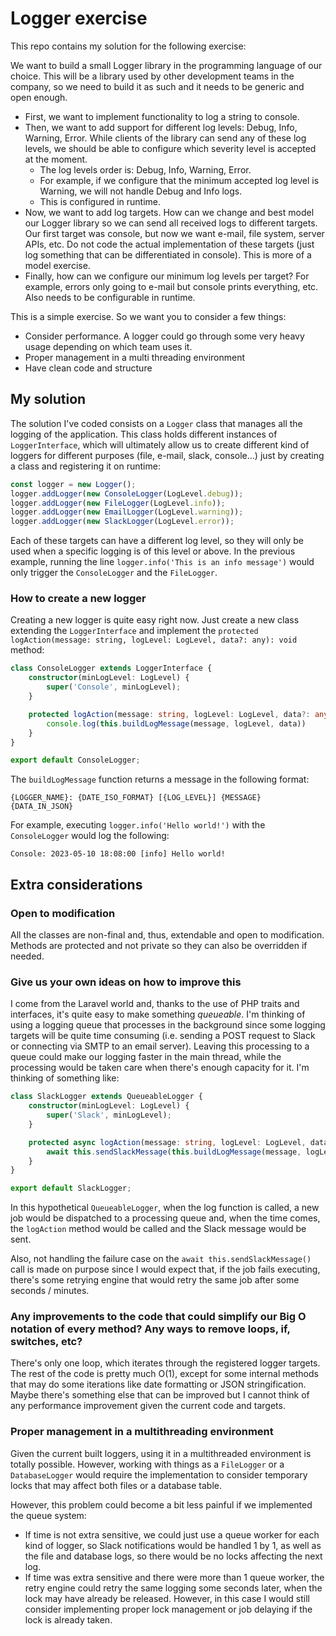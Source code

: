 # Logger exercise

This repo contains my solution for the following exercise:


We want to build a small Logger library in the programming language of our choice. This will be a library used by other development teams in the company, so we need to build it as such and it needs to be generic and open enough.

- First, we want to implement functionality to log a string to console.
- Then, we want to add support for different log levels: Debug, Info, Warning, Error. While clients of the library can send any of these log levels, we should be able to configure which severity level is accepted at the moment.
  - The log levels order is: Debug, Info, Warning, Error.
  - For example, if we configure that the minimum accepted log level is Warning, we will not handle Debug and Info logs.
  - This is configured in runtime.
- Now, we want to add log targets. How can we change and best model our Logger library so we can send all received logs to different targets. Our first target was console, but now we want e-mail, file system, server APIs, etc. Do not code the actual implementation of these targets (just log something that can be differentiated in console). This is more of a model exercise.
- Finally, how can we configure our minimum log levels per target? For example, errors only going to e-mail but console prints everything, etc. Also needs to be configurable in runtime.

This is a simple exercise. So we want you to consider a few things:

- Consider performance. A logger could go through some very heavy usage depending on which team uses it.
- Proper management in a multi threading environment
- Have clean code and structure

## My solution

The solution I've coded consists on a `Logger` class that manages all the logging of the application. This class holds different instances of `LoggerInterface`, which will ultimately allow us to create different kind of loggers for different purposes (file, e-mail, slack, console...) just by creating a class and registering it on runtime:

```js
const logger = new Logger();
logger.addLogger(new ConsoleLogger(LogLevel.debug));
logger.addLogger(new FileLogger(LogLevel.info));
logger.addLogger(new EmailLogger(LogLevel.warning));
logger.addLogger(new SlackLogger(LogLevel.error));
```

Each of these targets can have a different log level, so they will only be used when a specific logging is of this level or above. In the previous example, running the line `logger.info('This is an info message')` would only trigger the `ConsoleLogger` and the `FileLogger`.

### How to create a new logger

Creating a new logger is quite easy right now. Just create a new class extending the `LoggerInterface` and implement the `protected logAction(message: string, logLevel: LogLevel, data?: any): void` method:

```ts
class ConsoleLogger extends LoggerInterface {
    constructor(minLogLevel: LogLevel) {
        super('Console', minLogLevel);
    }

    protected logAction(message: string, logLevel: LogLevel, data?: any): void {
        console.log(this.buildLogMessage(message, logLevel, data))
    }
}

export default ConsoleLogger;
```

The `buildLogMessage` function returns a message in the following format:

`{LOGGER_NAME}: {DATE_ISO_FORMAT} [{LOG_LEVEL}] {MESSAGE} {DATA_IN_JSON}`

For example, executing `logger.info('Hello world!')` with the `ConsoleLogger` would log the following:

`Console: 2023-05-10 18:08:00 [info] Hello world!`

## Extra considerations

### Open to modification
All the classes are non-final and, thus, extendable and open to modification. Methods are protected and not private so they can also be overridden if needed.

### Give us your own ideas on how to improve this
I come from the Laravel world and, thanks to the use of PHP traits and interfaces, it's quite easy to make something *queueable*. I'm thinking of using a logging queue that processes in the background since some logging targets will be quite time consuming (i.e. sending a POST request to Slack or connecting via SMTP to an email server). Leaving this processing to a queue could make our logging faster in the main thread, while the processing would be taken care when there's enough capacity for it. I'm thinking of something like:

```ts
class SlackLogger extends QueueableLogger {
    constructor(minLogLevel: LogLevel) {
        super('Slack', minLogLevel);
    }

    protected async logAction(message: string, logLevel: LogLevel, data?: any): void {
        await this.sendSlackMessage(this.buildLogMessage(message, logLevel, data));
    }
}

export default SlackLogger;
```

In this hypothetical `QueueableLogger`, when the log function is called, a new job would be dispatched to a processing queue and, when the time comes, the `logAction` method would be called and the Slack message would be sent.

Also, not handling the failure case on the `await this.sendSlackMessage()` call is made on purpose since I would expect that, if the job fails executing, there's some retrying engine that would retry the same job after some seconds / minutes.

### Any improvements to the code that could simplify our Big O notation of every method? Any ways to remove loops, if, switches, etc?
There's only one loop, which iterates through the registered logger targets. The rest of the code is pretty much O(1), except for some internal methods that may do some iterations like date formatting or JSON stringification. Maybe there's something else that can be improved but I cannot think of any performance improvement given the current code and targets.

### Proper management in a multithreading environment
Given the current built loggers, using it in a multithreaded environment is totally possible. However, working with things as a `FileLogger` or a `DatabaseLogger` would require the implementation to consider temporary locks that may affect both files or a database table.

However, this problem could become a bit less painful if we implemented the queue system:

- If time is not extra sensitive, we could just use a queue worker for each kind of logger, so Slack notifications would be handled 1 by 1, as well as the file and database logs, so there would be no locks affecting the next log.
- If time was extra sensitive and there were more than 1 queue worker, the retry engine could retry the same logging some seconds later, when the lock may have already be released. However, in this case I would still consider implementing proper lock management or job delaying if the lock is already taken.
